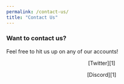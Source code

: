 ```yaml
---
permalink: /contact-us/
title: "Contact Us"
---
```


### Want to contact us?

Feel free to hit us up on any of our accounts!

<p style="text-align: center;">[Twitter][1]</p>

<p style="text-align: center;">[Discord][1]</p>

